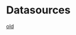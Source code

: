 # Datasources

[old](https://chilipublishdocs.atlassian.net/wiki/spaces/CPDOC/pages/1412169/DataSources)